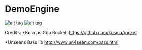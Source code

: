 DemoEngine
==========
![alt tag](http://i.imgur.com/eMyixPW.png)
![alt tag](http://i.imgur.com/mU44ql9.png)

Credits:
*Kusmas Gnu Rocket. https://github.com/kusma/rocket

*Unseens Bass lib http://www.un4seen.com/bass.html








